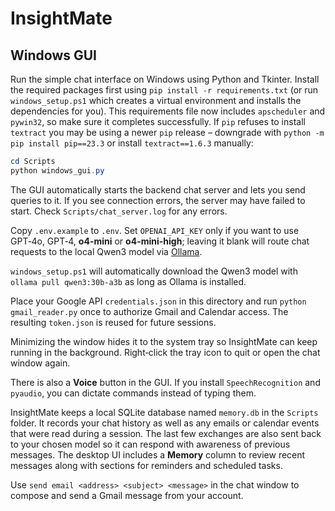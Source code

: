 # InsightMate

## Windows GUI

Run the simple chat interface on Windows using Python and Tkinter. Install
the required packages first using `pip install -r requirements.txt` (or run
`windows_setup.ps1` which creates a virtual environment and installs the
dependencies for you). This requirements file now includes `apscheduler` and
`pywin32`, so make sure it completes successfully. If `pip` refuses to install
`textract` you may be using a newer `pip` release – downgrade with
`python -m pip install pip==23.3` or install `textract==1.6.3` manually:

```powershell
cd Scripts
python windows_gui.py
```

The GUI automatically starts the backend chat server and lets you send
queries to it. If you see connection errors, the server may have failed to
start. Check `Scripts/chat_server.log` for any errors.

Copy `.env.example` to `.env`. Set `OPENAI_API_KEY` only if you want to use
GPT‑4o, GPT‑4, **o4-mini** or **o4-mini-high**; leaving it blank will route chat requests to the local Qwen3 model via
[Ollama](https://ollama.ai/).

`windows_setup.ps1` will automatically download the Qwen3 model with
`ollama pull qwen3:30b-a3b` as long as Ollama is installed.

Place your Google API `credentials.json` in this directory and run
`python gmail_reader.py` once to authorize Gmail and Calendar access. The
resulting `token.json` is reused for future sessions.

Minimizing the window hides it to the system tray so InsightMate can keep
running in the background. Right‑click the tray icon to quit or open the
chat window again.

There is also a **Voice** button in the GUI. If you install `SpeechRecognition`
and `pyaudio`, you can dictate commands instead of typing them.

InsightMate keeps a local SQLite database named `memory.db` in the `Scripts`
folder. It records your chat history as well as any emails or calendar events
that were read during a session.
The last few exchanges are also sent back to your chosen model so it can
respond with awareness of previous messages. The desktop UI includes a
**Memory** column to review recent messages along with sections for reminders
and scheduled tasks.

Use `send email <address> <subject> <message>` in the chat window to compose and
send a Gmail message from your account.

